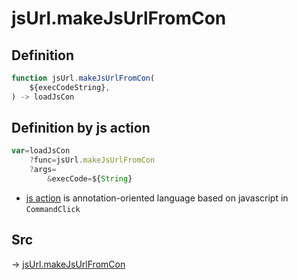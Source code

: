 # jsUrl.makeJsUrlFromCon

## Definition

```js.js
function jsUrl.makeJsUrlFromCon(
	${execCodeString},
) -> loadJsCon
```


## Definition by js action

```js.js
var=loadJsCon
	?func=jsUrl.makeJsUrlFromCon
	?args=
		&execCode=${String}
```

- [js action](#) is annotation-oriented language based on javascript in `CommandClick`



## Src

-> [jsUrl.makeJsUrlFromCon](https://github.com/puutaro/CommandClick/blob/master/app/src/main/java/com/puutaro/commandclick/fragment_lib/terminal_fragment/js_interface/JsUrl.kt#L76)


